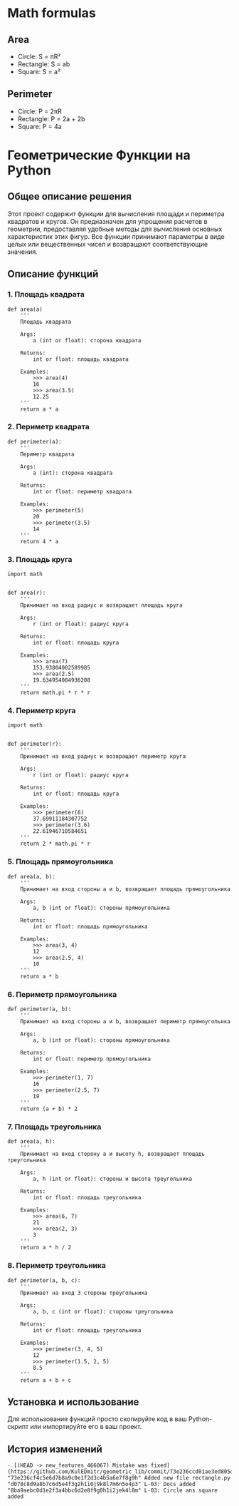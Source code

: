 # Math formulas
## Area
- Circle: S = πR²
- Rectangle: S = ab
- Square: S = a²

## Perimeter
- Circle: P = 2πR
- Rectangle: P = 2a + 2b
- Square: P = 4a

# Геометрические Функции на Python

## Общее описание решения

Этот проект содержит функции для вычисления площади и периметра квадратов и кругов. Он предназначен для упрощения расчетов в геометрии, предоставляя удобные методы для вычисления основных характеристик этих фигур. Все функции принимают параметры в виде целых или вещественных чисел и возвращают соответствующие значения.

## Описание функций
### 1. Площадь квадрата

```
def area(a)
    '''
    Площадь квадрата

    Args:
        a (int or float): сторона квадрата

    Returns:
        int or float: площадь квадрата

    Examples:
        >>> area(4)
        16
        >>> area(3.5)
        12.25
    '''
    return a * a
```
### 2. Периметр квадрата
```
def perimeter(a):
    '''
    Периметр квадрата

    Args:
        a (int): сторона квадрата

    Returns:
        int or float: периметр квадрата

    Examples:
        >>> perimeter(5)
        20
        >>> perimeter(3.5)
        14
    '''
    return 4 * a
```
### 3. Площадь круга
```
import math


def area(r):
    '''
    Принимает на вход радиус и возвращает площадь круга

    Args:
        r (int or float): радиус круга

    Returns:
        int or float: площадь круга

    Examples:
        >>> area(7)
        153.93804002589985
        >>> area(2.5)
        19.634954084936208
    '''
    return math.pi * r * r
```
### 4. Периметр круга
```
import math


def perimeter(r):
    '''
    Принимает на вход радиус и возвращает периметр круга

    Args:
        r (int or float): радиус круга

    Returns:
        int or float: площадь круга

    Examples:
        >>> perimeter(6)
        37.69911184307752
        >>> perimeter(3.6)
        22.61946710584651
    '''
    return 2 * math.pi * r
```
### 5. Площадь прямоугольника
```
def area(a, b):
    '''
    Принимает на вход стороны a и b, возвращает площадь прямоугольника

    Args:
        a, b (int or float): стороны прямоугольника

    Returns:
        int or float: площадь прямоугольника

    Examples:
        >>> area(3, 4)
        12
        >>> area(2.5, 4)
        10
    '''
    return a * b
```
### 6. Периметр прямоугольника
```
def perimeter(a, b):
    '''
    Принимает на вход стороны а и b, возвращает периметр прямоугольнка

    Args:
        a, b (int or float): стороны прямоугольника

    Returns:
        int or float: периметр прямоугольника

    Examples:
        >>> perimeter(1, 7)
        16
        >>> perimeter(2.5, 7)
        19
    '''
    return (a + b) * 2
```
### 7. Площадь треугольника
```
def area(a, h):
    '''
    Принимает на вход сторону а и высоту h, возвращает площадь треугольника

    Args:
        a, h (int or float): стороны и высота треугольника

    Returns:
        int or float: площадь треугольника

    Examples:
        >>> area(6, 7)
        21
        >>> area(2, 3)
        3
    '''
    return a * h / 2
```
### 8. Периметр треугольника
```
def perimeter(a, b, c):
    '''
    Принимает на вход 3 стороны треугольника

    Args:
        a, b, c (int or float): стороны треугольника

    Returns:
        int or float: площадь треугольника

    Examples:
        >>> perimeter(3, 4, 5)
        12
        >>> perimeter(1.5, 2, 5)
        8.5
    '''
    return a + b + c
```

## Установка и использование
Для использования функций просто скопируйте код в ваш Python-скрипт или импортируйте его в ваш проект.
## История изменений
``` 
- [(HEAD -> new_features_466067) Mistake was fixed](https://github.com/KulEDmitr/geometric_lib/commit/73e236ccd01ae3ed805d2ffd6ac61675ac539f54)
"73e236cf4c5e6d7b8a9c0e1f2d3c4b5a6e7f8g9h" Added new file rectangle.py
"d078c8d9a8b7c6d5e4f3g2h1i0j9k8l7m6n5o4p3" L-03: Docs added
"8ba9aebc0d1e2f3a4bbc6d2e8f9g0h1i2jek4l8m" L-03: Circle ans square added
```
